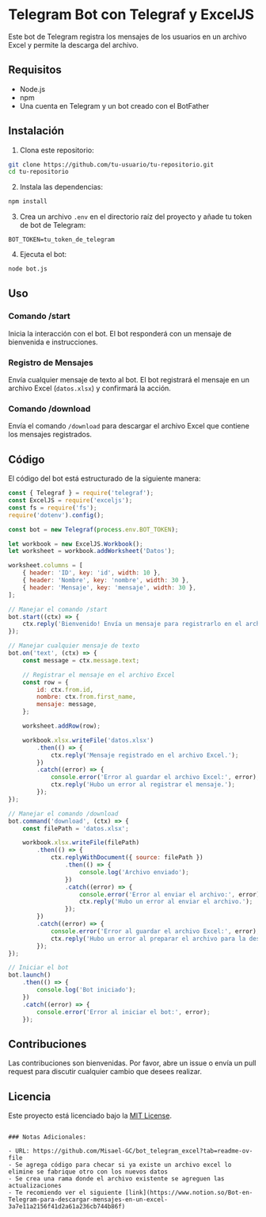 
# Telegram Bot con Telegraf y ExcelJS

Este bot de Telegram registra los mensajes de los usuarios en un archivo Excel y permite la descarga del archivo.

## Requisitos

- Node.js
- npm
- Una cuenta en Telegram y un bot creado con el BotFather

## Instalación

1. Clona este repositorio:

```bash
git clone https://github.com/tu-usuario/tu-repositorio.git
cd tu-repositorio
```

2. Instala las dependencias:

```bash
npm install
```

3. Crea un archivo `.env` en el directorio raíz del proyecto y añade tu token de bot de Telegram:

```
BOT_TOKEN=tu_token_de_telegram
```

4. Ejecuta el bot:

```bash
node bot.js
```

## Uso

### Comando /start

Inicia la interacción con el bot. El bot responderá con un mensaje de bienvenida e instrucciones.

### Registro de Mensajes

Envía cualquier mensaje de texto al bot. El bot registrará el mensaje en un archivo Excel (`datos.xlsx`) y confirmará la acción.

### Comando /download

Envía el comando `/download` para descargar el archivo Excel que contiene los mensajes registrados.

## Código

El código del bot está estructurado de la siguiente manera:

```javascript
const { Telegraf } = require('telegraf');
const ExcelJS = require('exceljs');
const fs = require('fs');
require('dotenv').config();

const bot = new Telegraf(process.env.BOT_TOKEN);

let workbook = new ExcelJS.Workbook();
let worksheet = workbook.addWorksheet('Datos');

worksheet.columns = [
    { header: 'ID', key: 'id', width: 10 },
    { header: 'Nombre', key: 'nombre', width: 30 },
    { header: 'Mensaje', key: 'mensaje', width: 30 },
];

// Manejar el comando /start
bot.start((ctx) => {
    ctx.reply('Bienvenido! Envía un mensaje para registrarlo en el archivo Excel. Usa /download para descargar el archivo Excel.');
});

// Manejar cualquier mensaje de texto
bot.on('text', (ctx) => {
    const message = ctx.message.text;

    // Registrar el mensaje en el archivo Excel
    const row = {
        id: ctx.from.id,
        nombre: ctx.from.first_name,
        mensaje: message,
    };

    worksheet.addRow(row);

    workbook.xlsx.writeFile('datos.xlsx')
        .then(() => {
            ctx.reply('Mensaje registrado en el archivo Excel.');
        })
        .catch((error) => {
            console.error('Error al guardar el archivo Excel:', error);
            ctx.reply('Hubo un error al registrar el mensaje.');
        });
});

// Manejar el comando /download
bot.command('download', (ctx) => {
    const filePath = 'datos.xlsx';

    workbook.xlsx.writeFile(filePath)
        .then(() => {
            ctx.replyWithDocument({ source: filePath })
                .then(() => {
                    console.log('Archivo enviado');
                })
                .catch((error) => {
                    console.error('Error al enviar el archivo:', error);
                    ctx.reply('Hubo un error al enviar el archivo.');
                });
        })
        .catch((error) => {
            console.error('Error al guardar el archivo Excel:', error);
            ctx.reply('Hubo un error al preparar el archivo para la descarga.');
        });
});

// Iniciar el bot
bot.launch()
    .then(() => {
        console.log('Bot iniciado');
    })
    .catch((error) => {
        console.error('Error al iniciar el bot:', error);
    });
```

## Contribuciones

Las contribuciones son bienvenidas. Por favor, abre un issue o envía un pull request para discutir cualquier cambio que desees realizar.

## Licencia

Este proyecto está licenciado bajo la [MIT License](LICENSE).
```

### Notas Adicionales:

- URL: https://github.com/Misael-GC/bot_telegram_excel?tab=readme-ov-file
- Se agrega código para checar si ya existe un archivo excel lo elimine se fabrique otro con los nuevos datos
- Se crea una rama donde el archivo existente se agreguen las actualizaciones
- Te recomiendo ver el siguiente [link](https://www.notion.so/Bot-en-Telegram-para-descargar-mensajes-en-un-excel-3a7e11a2156f41d2a61a236cb744b86f)
